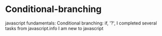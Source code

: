 # Conditional-branching
javascript fundamentals: Conditional branching: if, '?', I completed several tasks from javascript.info  I am new to javascript
